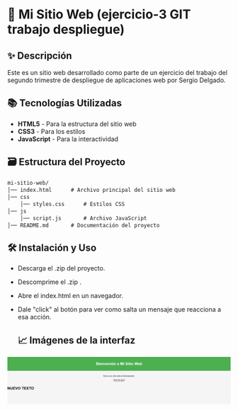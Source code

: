 
# 🌟 Mi Sitio Web (ejercicio-3 GIT trabajo despliegue)

## ✨ Descripción

Este es un sitio web desarrollado como parte de un ejercicio del trabajo del segundo trimestre de despliegue de aplicaciones web por Sergio Delgado.

## 📚 Tecnologías Utilizadas

-   **HTML5** - Para la estructura del sitio web
-   **CSS3** - Para los estilos
-   **JavaScript** - Para la interactividad

## 🗃️ Estructura del Proyecto

```
mi-sitio-web/
│── index.html      # Archivo principal del sitio web
│── css 
	│── styles.css      # Estilos CSS
│── js    
	│── script.js       # Archivo JavaScript
│── README.md       # Documentación del proyecto

```

## 🛠️ Instalación y Uso

-   Descarga el .zip del proyecto.
-   Descomprime el .zip .
-   Abre el index.html en un navegador.
-   Dale "click" al botón para ver como salta un mensaje que reacciona a esa acción.

	## 📈 Imágenes de la interfaz

![Vista previa del sitio web](https://raw.githubusercontent.com/delopser8/ejercicio-despliegue/master/index.png)

